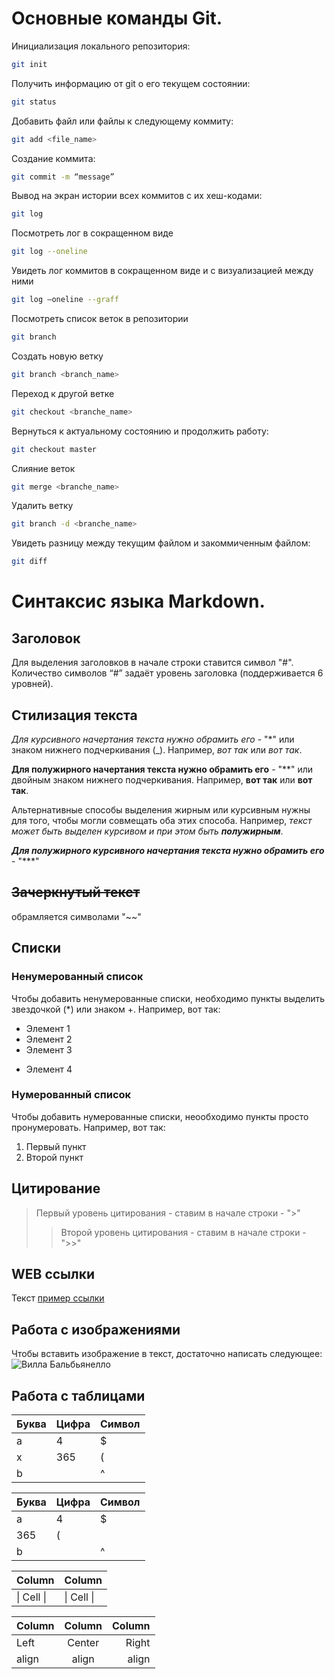 # Основные команды Git.  
Инициализация локального репозитория:  
```sh  
git init  
```  
Получить информацию от git о его текущем состоянии:  
```sh  
git status  
```  
Добавить файл или файлы к следующему коммиту:  
```sh  
git add <file_name>  
```  
Cоздание коммита:  
```sh  
git commit -m “message”  
```  
Вывод на экран истории всех коммитов с их хеш-кодами:  
```sh  
git log  
```  
Посмотреть лог в сокращенном виде  
```sh  
git log --oneline  
```  
Увидеть лог коммитов в сокращенном виде и с визуализацией между ними  
```sh  
git log –oneline --graff  
``` 
Посмотреть список веток в репозитории   
```sh 
git branch     
``` 
Создать новую ветку   
```sh 
git branch <branch_name>   
``` 
Переход к другой ветке   
```sh 
git checkout <branche_name>   
``` 
Вернуться к актуальному состоянию и продолжить работу:  
```sh  
git checkout master  
```  
Слияние веток  
```sh  
git merge <branche_name>   
```  
Удалить ветку   
```sh 
git branch -d <branche_name>  
``` 
Увидеть разницу между текущим файлом и закоммиченным файлом:  
```sh  
git diff  
```
# Синтаксис языка Markdown. 
## Заголовок 
Для выделения заголовков в начале строки ставится символ "#". Количество символов “#” задаёт уровень заголовка (поддерживается 6 уровней). 
## Стилизация текста 
*Для курсивного начертания текста нужно обрамить его* - "*" или знаком нижнего подчеркивания (_). Например, *вот так* или _вот так_. 

**Для полужирного начертания текста нужно обрамить его** - "**" или двойным знаком нижнего подчеркивания. Например, **вот так** или __вот так__. 

Альтернативные способы выделения жирным или курсивным нужны для того, чтобы могли совмещать оба этих способа. Например, _текст может быть выделен курсивом и при этом быть **полужирным**_.  

***Для полужирного курсивного начертания текста нужно обрамить его*** - "***" 
## ~~Зачеркнутый текст~~ 
обрамляется символами "~~" 
## Списки 
### Ненумерованный список 
Чтобы добавить ненумерованные списки, необходимо пункты выделить звездочкой (*) или знаком +. Например, вот так: 
* Элемент 1 
* Элемент 2 
* Элемент 3 
+ Элемент 4 
### Нумерованный список 
Чтобы добавить нумерованные списки, неообходимо пункты просто пронумеровать. Например, вот так: 
1. Первый пункт 
2. Второй пункт  
## Цитирование  
> Первый уровень цитирования - ставим в начале строки - ">"  
>> Второй уровень цитирования - ставим в начале строки - ">>"   
## WEB ссылки 
Текст [пример ссылки](http.example.com "Всплывающая подсказка") 
## Работа с изображениями 
Чтобы вставить изображение в текст, достаточно написать следующее: 
![Вилла Бальбьянелло](Villa.jpg) 

## Работа с таблицами

Буква | Цифра | Символ
------ | ------|----------
a      | 4     | $
x      | 365    | (
b      |       | ^  

Буква|Цифра|Символ
---|---|---
a|4|$
 |365|(
b| |^  

Column | Column
------ | ------
\| Cell \|| \| Cell \|  


Column | Column | Column
:----- | :----: | -----:
Left   | Center | Right
align  | align  | align